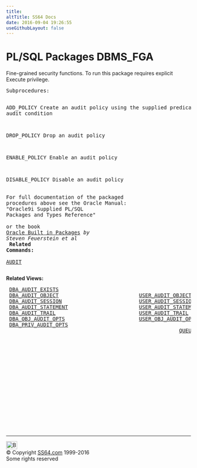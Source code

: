 ```yaml
---
title:
altTitle: SS64 Docs
date: 2016-09-04 19:26:55
useGithubLayout: false
---
```

<!-- #BeginLibraryItem "/Library/head_orapack.lbi" --><!-- #EndLibraryItem --><h1>PL/SQL Packages DBMS_FGA</h1> 
<p> Fine-grained security functions. To run this package requires 
  explicit Execute privilege.</p>
<pre>Subprocedures:

ADD_POLICY     Create an audit policy using the supplied predicate
               as the audit condition

DROP_POLICY    Drop an audit policy 

ENABLE_POLICY  Enable an audit policy 

DISABLE_POLICY Disable an audit policy  
<span class="body"><b><br></b>For full documentation of the packaged procedures above see the Oracle Manual:<br>"Oracle9i Supplied PL/SQL Packages and Types Reference"<b><br><br></b>or the book <a href="../links/orasqllinks.html">Oracle Built in Packages</a> <i>by Steven Feuerstein et al</i><b></b><b><br>
Related Commands:<br></b><br><a href="../ora/audit.html">AUDIT</a></span></pre>
<p><span class="body"><b>Related Views:</b></span></p>
<pre> <a href="../orad/DBA_AUDIT_EXISTS.html">DBA_AUDIT_EXISTS</a>
 <a href="../orad/DBA_AUDIT_OBJECT.html">DBA_AUDIT_OBJECT</a>                          <a href="../orad/USER_AUDIT_OBJECT.html">USER_AUDIT_OBJECT</a> 
 <a href="../orad/DBA_AUDIT_SESSION.html">DBA_AUDIT_SESSION</a>                         <a href="../orad/USER_AUDIT_SESSION.html">USER_AUDIT_SESSION</a> 
 <a href="../orad/DBA_AUDIT_STATEMENT.html">DBA_AUDIT_STATEMENT</a>                       <a href="../orad/USER_AUDIT_STATEMENT.html">USER_AUDIT_STATEMENT</a> 
 <a href="../orad/DBA_AUDIT_TRAIL.html">DBA_AUDIT_TRAIL</a>                           <a href="../orad/USER_AUDIT_TRAIL.html">USER_AUDIT_TRAIL</a> 
 <a href="../orad/DBA_OBJ_AUDIT_OPTS.html">DBA_OBJ_AUDIT_OPTS</a>                        <a href="../orad/USER_OBJ_AUDIT_OPTS.html">USER_OBJ_AUDIT_OPTS</a> 
 <a href="../orad/DBA_PRIV_AUDIT_OPTS.html">DBA_PRIV_AUDIT_OPTS</a>  
                                                        <a href="../orad/QUEUE_PRIVILEGES.html">QUEUE_PRIVILEGES</a> </pre>
<p><span class="body"> </span></p><!-- #BeginLibraryItem "/Library/foot_ora.lbi" --><p>
<!-- oracle-footer -->
<ins class="adsbygoogle" style="display:inline-block;width:300px;height:250px" data-ad-client="ca-pub-6140977852749469" data-ad-slot="4275490898"></ins>
<script>
(adsbygoogle = window.adsbygoogle || []).push({});
</script></p>
<hr>
<div id="bl" class="footer"><a href="DBMS_FGA.html#"><img src="../images/top.png" width="30" height="22" alt="Back to the Top"></a></div>
<div id="br" class="footer, tagline">© Copyright <a href="../index.html">SS64.com</a> 1999-2016<br>
Some rights reserved</div><!-- #EndLibraryItem -->

